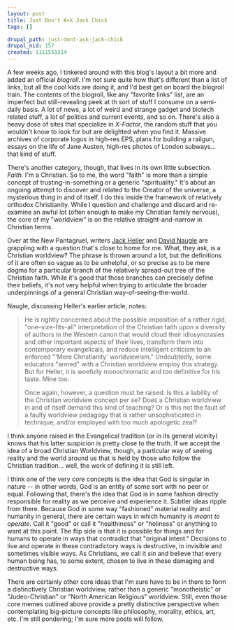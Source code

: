 ```yaml
--- 
layout: post
title: Just Don't Ask Jack Chick
tags: []

drupal_path: just-dont-ask-jack-chick
drupal_nid: 157
created: 1111551314
---
```

A few weeks ago, I tinkered around with this blog's layout a bit more and added an official <em>blogroll</em>. I'm not sure quite how that's different than a list of links, but all the cool kids are doing it, and I'd best get on board the blogroll train. The contents of the blogroll, like any "favorite links" list, are an imperfect but still-revealing peek at th sort of stuff I consume on a semi-daily basis. A lot of news, a lot of weird and strange gadget and biotech related stuff, a lot of politics and current events, and so on. There's also a heavy dose of sites that specialize in <em>X-Factor</em>, the random stuff that you wouldn't know to look for but are delighted  when you find it. Massive archives of corporate logos in high-res EPS, plans for building a railgun, essays on the life of Jane Austen, high-res photos of London subways... that kind of stuff.

There's another category, though, that lives in its own little subsection. <em>Faith.</em> I'm a Christian. So to me, the word "faith" is more than a simple concept of trusting-in-something or a generic "spirituality." It's about an ongoing attempt to discover and related to the Creator of the universe, a mysterious thing in and of itself. I do this inside the framework of relatively orthodox Christianity. While I question and challenge and discard and re-examine an awful lot (often enough to make my Christian family nervous), the core of my "worldview" is on the relative straight-and-narrow in Christian terms.

Over at the New Pantagruel, writers <a href="http://www.newpantagruel.com/issues/1.3/christian_college_professor_fl.php">Jack Heller</a> and <a href="http://www.newpantagruel.com/issues/2.1/scrutinizing_a_scandal_a_chris_print.php">David Naugle</a> are grappling with a question that's close to home for me. What, they ask, is a Christian worldview? The phrase is thrown around a lot, but the definitions of it are often so vague as to be unhelpful, or so precise as to be mere dogma for a particular branch of the relatively spread-out tree of the Christian faith. While it's good that those branches can precisely define their beliefs, it's not very helpful when trying to articulate the broader underpinnings of a general Christian way-of-seeing-the-world.

Naugle, discussing Heller's earlier article, notes:

<blockquote>He is rightly concerned about the possible imposition of a rather rigid, "one-size-fits-all" interpretation of the Christian faith upon a diversity of authors in the Western canon that would cloud their idiosyncrasies and other important aspects of their lives, transform them into contemporary evangelicals, and reduce intelligent criticism to an enforced "'Mere Christianity' worldviewism." Undoubtedly, some educators "armed" with a Christian worldview employ this strategy. But for Heller, it is woefully monochromatic and too definitive for his taste. Mine too.

Once again, however, a question must be raised: Is this a liability of the Christian worldview concept per se? Does a Christian worldview in and of itself demand this kind of teaching? Or is this not the fault of a faulty worldview pedagogy that is rather unsophisticated in technique, and/or employed with too much apologetic zeal?</blockquote>

I think anyone raised in the Evangelical tradition (or in its general vicinity) knows that his latter suspicion is pretty close to the truth. If we accept the idea of a broad Christian Worldview, though, a particular way of seeing reality and the world around us that is held by those who follow the Christian tradition... well, the work of defining it is still left.

I think one of the very core concepts is the idea that God is singular in nature -- in other words, God is an entity of some sort with no peer or equal. Following that, there's the idea that God is in some fashion directly responsible for reality as we perceive and experience it. Subtler ideas ripple from there. Because God in some way "fashioned" material reality and humanity in general, there are certain ways in which humanity is <em>meant to operate</em>. Call it "good" or call it "healthiness" or "holiness" or anything to want at this point. The flip side is that it is possible for things and for humans to operate in ways that contradict that "original intent." Decisions to live and operate in these contradictory ways is destructive, in invisible and sometimes visible ways. As Christians, we call it <em>sin</em> and believe that every human being has, to some extent, chosen to live in these damaging and destructive ways.

There are certainly other core ideas that I'm sure have to be in there to form a distinctively Christian worldview, rather than a generic "monotheistic" or "Judeo-Christian" or "North American Religious" worldview.  Still, even those core memes outlined above provide a pretty distinctive perspective when contemplating big-picture concepts like philosophy, morality, ethics, art, etc. I'm still pondering; I'm sure more posts will follow.
